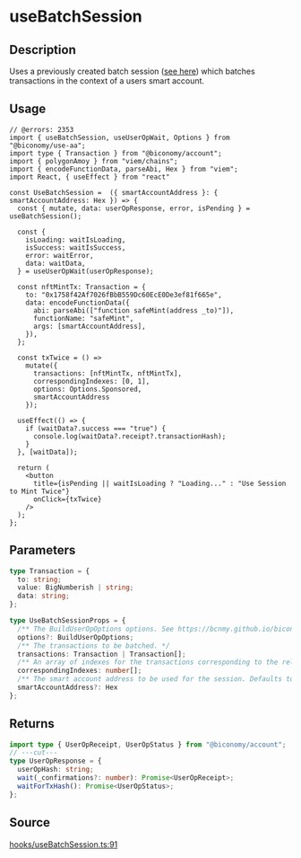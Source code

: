 # useBatchSession

## Description

Uses a previously created batch session ([see here](/react/useCreateBatchSession)) which batches transactions in the context of a users smart account.

## Usage

```tsx twoslash
// @errors: 2353
import { useBatchSession, useUserOpWait, Options } from "@biconomy/use-aa";
import type { Transaction } from "@biconomy/account";
import { polygonAmoy } from "viem/chains";
import { encodeFunctionData, parseAbi, Hex } from "viem";
import React, { useEffect } from "react"

const UseBatchSession =  ({ smartAccountAddress }: { smartAccountAddress: Hex }) => {
  const { mutate, data: userOpResponse, error, isPending } = useBatchSession();

  const {
    isLoading: waitIsLoading,
    isSuccess: waitIsSuccess,
    error: waitError,
    data: waitData,
  } = useUserOpWait(userOpResponse);

  const nftMintTx: Transaction = {
    to: "0x1758f42Af7026fBbB559Dc60EcE0De3ef81f665e",
    data: encodeFunctionData({
      abi: parseAbi(["function safeMint(address _to)"]),
      functionName: "safeMint",
      args: [smartAccountAddress],
    }),
  };

  const txTwice = () =>
    mutate({
      transactions: [nftMintTx, nftMintTx],
      correspondingIndexes: [0, 1],
      options: Options.Sponsored,
      smartAccountAddress
    });

  useEffect(() => {
    if (waitData?.success === "true") {
      console.log(waitData?.receipt?.transactionHash);
    }
  }, [waitData]);

  return (
    <button
      title={isPending || waitIsLoading ? "Loading..." : "Use Session to Mint Twice"}
      onClick={txTwice}
    />
  );
};
```


## Parameters

```ts
type Transaction = {
  to: string;
  value: BigNumberish | string;
  data: string;
};

type UseBatchSessionProps = {
  /** The BuildUserOpOptions options. See https://bcnmy.github.io/biconomy-client-sdk/types/BuildUserOpOptions.html for further detail */
  options?: BuildUserOpOptions;
  /** The transactions to be batched. */
  transactions: Transaction | Transaction[];
  /** An array of indexes for the transactions corresponding to the relevant session IDs. */
  correspondingIndexes: number[];
  /** The smart account address to be used for the session. Defaults to the connected smartAccount. */
  smartAccountAddress?: Hex
};
```

## Returns

```ts twoslash
import type { UserOpReceipt, UserOpStatus } from "@biconomy/account";
// ---cut---
type UserOpResponse = {
  userOpHash: string;
  wait(_confirmations?: number): Promise<UserOpReceipt>;
  waitForTxHash(): Promise<UserOpStatus>;
};
```

## Source

[hooks/useBatchSession.ts:91](https://github.com/bcnmy/useAA/blob/main/src/hooks/useBatchSession.ts#L91)
